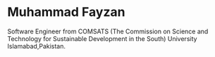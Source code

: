 # Muhammad Fayzan 
Software Engineer from COMSATS (The Commission on Science and Technology for Sustainable Development in the South) University Islamabad,Pakistan.
